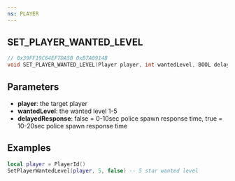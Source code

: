 ```yaml
---
ns: PLAYER
---
```

## SET_PLAYER_WANTED_LEVEL

```c
// 0x39FF19C64EF7DA5B 0xB7A0914B
void SET_PLAYER_WANTED_LEVEL(Player player, int wantedLevel, BOOL delayedResponse);
```

## Parameters
* **player**: the target player
* **wantedLevel**: the wanted level 1-5
* **delayedResponse**: false = 0-10sec police spawn response time, true = 10-20sec police spawn response time

## Examples
```lua
local player = PlayerId()
SetPlayerWantedLevel(player, 5, false) -- 5 star wanted level
```
